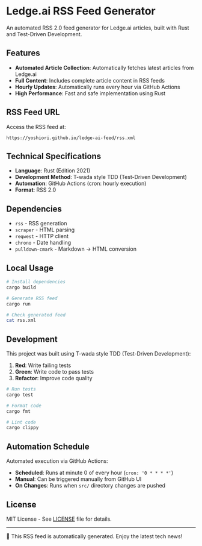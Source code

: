 # Ledge.ai RSS Feed Generator

An automated RSS 2.0 feed generator for Ledge.ai articles, built with Rust and Test-Driven Development.

## Features

- **Automated Article Collection**: Automatically fetches latest articles from Ledge.ai
- **Full Content**: Includes complete article content in RSS feeds
- **Hourly Updates**: Automatically runs every hour via GitHub Actions
- **High Performance**: Fast and safe implementation using Rust

## RSS Feed URL

Access the RSS feed at:

```
https://yoshiori.github.io/ledge-ai-feed/rss.xml
```

## Technical Specifications

- **Language**: Rust (Edition 2021)
- **Development Method**: T-wada style TDD (Test-Driven Development)
- **Automation**: GitHub Actions (cron: hourly execution)
- **Format**: RSS 2.0

## Dependencies

- `rss` - RSS generation
- `scraper` - HTML parsing
- `reqwest` - HTTP client
- `chrono` - Date handling
- `pulldown-cmark` - Markdown → HTML conversion

## Local Usage

```bash
# Install dependencies
cargo build

# Generate RSS feed
cargo run

# Check generated feed
cat rss.xml
```

## Development

This project was built using T-wada style TDD (Test-Driven Development):

1. **Red**: Write failing tests
2. **Green**: Write code to pass tests
3. **Refactor**: Improve code quality

```bash
# Run tests
cargo test

# Format code
cargo fmt

# Lint code
cargo clippy
```

## Automation Schedule

Automated execution via GitHub Actions:

- **Scheduled**: Runs at minute 0 of every hour (`cron: '0 * * * *'`)
- **Manual**: Can be triggered manually from GitHub UI
- **On Changes**: Runs when `src/` directory changes are pushed

## License

MIT License - See [LICENSE](LICENSE) file for details.

---

🤖 This RSS feed is automatically generated. Enjoy the latest tech news!